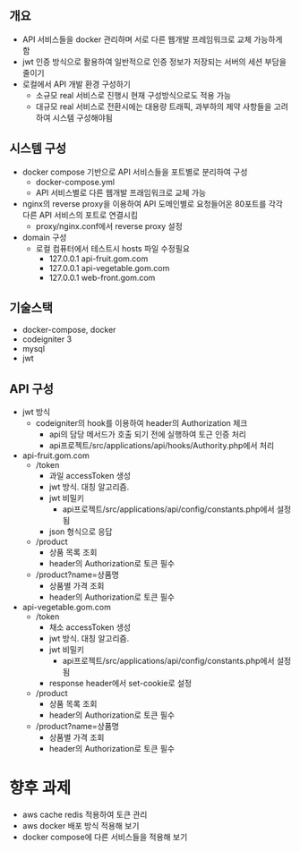 ## 개요
- API 서비스들을 docker 관리하며 서로 다른 웹개발 프레임워크로 교체 가능하게 함
- jwt 인증 방식으로 활용하여 일반적으로 인증 정보가 저장되는 서버의 세션 부담을 줄이기
- 로컬에서 API 개발 환경 구성하기
    - 소규모 real 서비스로 진행시 현재 구성방식으로도 적용 가능
    - 대규모 real 서비스로 전환시에는 대용량 트래픽, 과부하의 제약 사항들을 고려하여 시스템 구성해야됨

## 시스템 구성
- docker compose 기반으로 API 서비스들을 포트별로 분리하여 구성
    - docker-compose.yml
    - API 서비스별로 다른 웹개발 프래임워크로 교체 가능
- nginx의 reverse proxy을 이용하여 API 도메인별로 요청들어온 80포트를 각각 다른 API 서비스의 포트로 연결시킴
    - proxy/nginx.conf에서 reverse proxy 설정
- domain 구성
    - 로컬 컴퓨터에서 테스트시 hosts 파일 수정필요
        - 127.0.0.1 api-fruit.gom.com   
        - 127.0.0.1 api-vegetable.gom.com   
        - 127.0.0.1 web-front.gom.com   

## 기술스택
- docker-compose, docker
- codeigniter 3  
- mysql
- jwt

## API 구성
- jwt 방식
    - codeigniter의 hook를 이용하여 header의 Authorization 체크
        - api의 담당 메서드가 호출 되기 전에 실행하여 토근 인증 처리
        - api프로젝트/src/applications/api/hooks/Authority.php에서 처리
- api-fruit.gom.com
    - /token
        - 과일 accessToken 생성
        - jwt 방식. 대칭 알고리즘.
        - jwt 비밀키
            - api프로젝트/src/applications/api/config/constants.php에서 설정됨
        - json 형식으로 응답
    - /product
        - 상품 목록 조회
        - header의 Authorization로 토큰 필수
    - /product?name=상품명
        - 상품별 가격 조회
        - header의 Authorization로 토큰 필수
- api-vegetable.gom.com
    - /token
        - 채소 accessToken 생성
        - jwt 방식. 대칭 알고리즘.
        - jwt 비밀키
            - api프로젝트/src/applications/api/config/constants.php에서 설정됨
        - response header에서 set-cookie로 설정
    - /product
        - 상품 목록 조회
        - header의 Authorization로 토큰 필수
    - /product?name=상품명
        - 상품별 가격 조회
        - header의 Authorization로 토큰 필수
# 향후 과제
 - aws cache redis 적용하여 토큰 관리
 - aws docker 배포 방식 적용해 보기
 - docker compose에 다른 서비스들을 적용해 보기